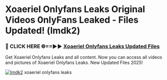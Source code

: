 # Xoaeriel Onlyfans Leaks Original Videos 0nlyFans Leaked - Files Updated! (lmdk2)

<h3>🔴 CLICK HERE 🌐==►► <a href="https://tinyurl.com/x26r9saj" rel="nofollow">Xoaeriel Onlyfans Leaks Updated Files</a></h3>

Get Xoaeriel Onlyfans Leaks and all content. Now you can access all videos and pictures of Xoaeriel Onlyfans Leaks. New Updated Files 2025!

[![lmdk2](https://i.imgur.com/LkgZPqh.gif)](https://tinyurl.com/x26r9saj)
xoaeriel onlyfans leaks